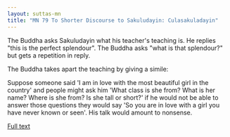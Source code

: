 ```yaml
---
layout: suttas-mn
title: "MN 79 To Shorter Discourse to Sakuludayin: Culasakuladayin"
---
```


The Buddha asks Sakuludayin what his teacher's teaching is. He replies "this is the perfect splendour". The Buddha asks "what is that splendour?" but gets a repetition in reply.


The Buddha takes apart the teaching by giving a simile:  


Suppose someone said 'I am in love with the most beautiful girl in the country' and people might ask him 'What class is she from? What is her name? Where is she from? Is she tall or short?' if he would not be able to answer those questions they would say 'So you are in love with a girl you have never known or seen'. His talk would amount to nonsense.

[Full text](http://www.buddhism.org/Sutras/Agama/Majjhima/079-culasakuludayi-e1.htm)
